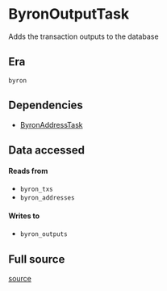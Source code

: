 # ByronOutputTask
Adds the transaction outputs to the database

## Era
` byron `

## Dependencies

   * [ByronAddressTask](./ByronAddressTask)


## Data accessed
#### Reads from

   * ` byron_txs `
   * ` byron_addresses `


#### Writes to

   * ` byron_outputs `


## Full source
[source](https://github.com/dcSpark/carp/tree/main/indexer/tasks/src/byron/byron_outputs.rs)
